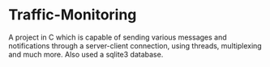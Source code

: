 # Traffic-Monitoring
A project in C which is capable of sending various messages and notifications through
a server-client connection, using threads, multiplexing and much more. Also
used a sqlite3 database.
